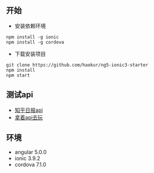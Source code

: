 ## 开始

- 安装依赖环境

```
npm install -g ionic
npm install -g cordova
```

- 下载安装项目

```
git clone https://github.com/haokur/ng5-ionic3-starter
npm install 
npm start
```

## 测试api

- [知乎日报api](https://github.com/izzyleung/ZhihuDailyPurify/wiki/知乎日报-API-分析)
- [拿着api去玩](http://gank.io/api)

## 环境

- angular 5.0.0
- ionic 3.9.2
- cordova 7.1.0
